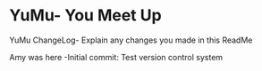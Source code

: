 # YuMu- You Meet Up
YuMu ChangeLog- Explain any changes you made in this ReadMe

Amy was here
-Initial commit: Test version control system